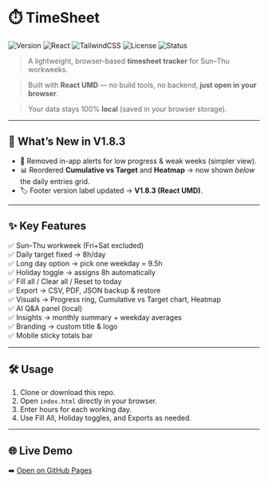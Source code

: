 # ⏱️ TimeSheet 

![Version](https://img.shields.io/badge/version-1.8.3-blue.svg)
![React](https://img.shields.io/badge/React-18-61DAFB?logo=react&logoColor=white)
![TailwindCSS](https://img.shields.io/badge/TailwindCSS-CDN-38B2AC?logo=tailwind-css&logoColor=white)
![License](https://img.shields.io/badge/license-MIT-green.svg)
![Status](https://img.shields.io/badge/status-active-success.svg)

> A lightweight, browser-based **timesheet tracker** for Sun–Thu workweeks.

> Built with **React UMD** — no build tools, no backend, **just open in your browser**.  

> Your data stays 100% **local** (saved in your browser storage).

---

## 🚀 What’s New in V1.8.3
- 🛑 Removed in-app alerts for low progress & weak weeks (simpler view).  
- 📊 Reordered **Cumulative vs Target** and **Heatmap** → now shown *below* the daily entries grid.  
- 🏷️ Footer version label updated → **V1.8.3 (React UMD)**.

---

## ✨ Key Features
✅ Sun–Thu workweek (Fri+Sat excluded)  
✅ Daily target fixed → 8h/day  
✅ Long day option → pick one weekday = 9.5h  
✅ Holiday toggle → assigns 8h automatically  
✅ Fill all / Clear all / Reset to today  
✅ Export → CSV, PDF, JSON backup & restore  
✅ Visuals → Progress ring, Cumulative vs Target chart, Heatmap  
✅ AI Q&A panel (local)  
✅ Insights → monthly summary + weekday averages  
✅ Branding → custom title & logo  
✅ Mobile sticky totals bar  


---

## 🛠️ Usage
1. Clone or download this repo.  
2. Open `index.html` directly in your browser.  
3. Enter hours for each working day.  
4. Use Fill All, Holiday toggles, and Exports as needed.  

---

## 🌐 Live Demo
➡️ [Open on GitHub Pages](https://i3bdel3ziz.github.io/Timesheet_App/?_v=1.8.3)
